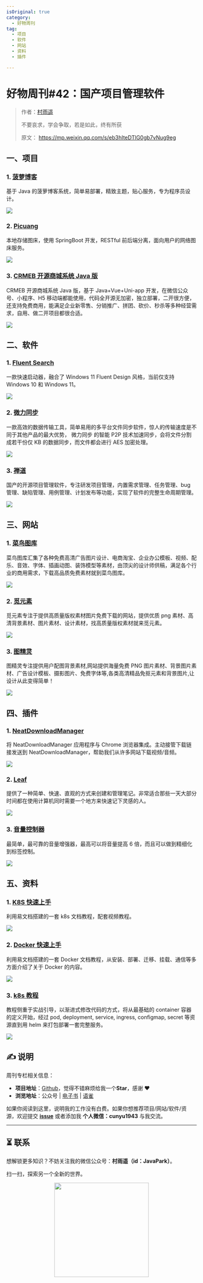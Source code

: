 ```yaml
---
isOriginal: true
category:
  - 好物周刊
tag:
  - 项目
  - 软件
  - 网站
  - 资料
  - 插件

---
```


# 好物周刊#42：国产项目管理软件

> 作者：[村雨遥](https://github.com/cunyu1943)
> 
> 不要哀求，学会争取，若是如此，终有所获
> 
> 原文：
https://mp.weixin.qq.com/s/eb3hIteDTlG0gb7vNug9eg



## 一、项目

### 1. [菠萝博客](https://github.com/adlered/bolo-solo)

基于 Java 的菠萝博客系统，简单易部署，精致主题，贴心服务，专为程序员设计。

![](assets/0127-0202/1705491918451.webp)

### 2. [Picuang](https://github.com/adlered/Picuang)

本地存储图床，使用 SpringBoot 开发，RESTful 前后端分离，面向用户的网络图床服务。

![](assets/0127-0202/1705491966874.webp)

### 3. [CRMEB 开源商城系统 Java 版](https://gitee.com/ZhongBangKeJi/crmeb_java)

CRMEB 开源商城系统 Java 版，基于 Java+Vue+Uni-app 开发，在微信公众号、小程序、H5 移动端都能使用，代码全开源无加密，独立部署，二开很方便，还支持免费商用，能满足企业新零售、分销推广、拼团、砍价、秒杀等多种经营需求，自用、做二开项目都很合适。

![](assets/0127-0202/1705492056083.webp)

## 二、软件

### 1. [Fluent Search](https://fluentsearch.net/)

一款快速启动器，融合了 Windows 11 Fluent Design 风格，当前仅支持 Windows 10 和 Windows 11。

![](assets/0127-0202/image-20240108081722437.webp)

### 2. [微力同步](https://www.verysync.com/)

一款高效的数据传输工具，简单易用的多平台文件同步软件，惊人的传输速度是不同于其他产品的最大优势， 微力同步 的智能 P2P 技术加速同步，会将文件分割成若干份仅 KB 的数据同步，而文件都会进行 AES 加密处理。

![](assets/0127-0202/1704709528680.webp)

### 3. [禅道](https://www.zentao.net/)

国产的开源项目管理软件，专注研发项目管理，内置需求管理、任务管理、bug 管理、缺陷管理、用例管理、计划发布等功能，实现了软件的完整生命周期管理。

![](assets/0127-0202/1704709657035.webp)

## 三、网站

### 1. [菜鸟图库](https://www.sucai999.com/)

菜鸟图库汇集了各种免费高清广告图片设计、电商淘宝、企业办公模板、视频、配乐、音效、字体、插画动图、装饰模型等素材，由顶尖的设计师供稿，满足各个行业的商用需求，下载高品质免费素材就到菜鸟图库。

![](assets/0127-0202/1704709704174.webp)

### 2. [觅元素](https://www.51yuansu.com/)

觅元素专注于提供高质量版权素材图片免费下载的网站，提供优质 png 素材、高清背景素材、图片素材、设计素材，找高质量版权素材就来觅元素。

![](assets/0127-0202/1704709747360.webp)

### 3. [图精灵](https://616pic.com/)

图精灵专注提供用户配图背景素材,网站提供海量免费 PNG 图片素材、背景图片素材、广告设计模板、摄影图片、免费字体等,各类高清精品免抠元素和背景图片,让设计从此变得简单！

![](assets/0127-0202/1704709803622.webp)

## 四、插件

### 1. [NeatDownloadManager](https://chromewebstore.google.com/detail/neatdownloadmanager-exten/cpcifbdmkopohnnofedkjghjiclmhdah)

将 NeatDownloadManager 应用程序与 Chrome 浏览器集成。主动接管下载链接发送到 NeatDownloadManager，帮助我们从许多网站下载视频/音频。

![](assets/0127-0202/1705715412458.webp)

### 2. [Leaf](https://chromewebstore.google.com/detail/fobdcbnndmloacbikchffcpjinbkadei)

提供了一种简单、快速、直观的方式来创建和管理笔记。非常适合那些一天大部分时间都在使用计算机同时需要一个地方来快速记下灵感的人。

![](assets/0127-0202/1705715698136.webp)

### 3. [音量控制器](https://chromewebstore.google.com/detail/volume-master-音量控制器/jghecgabfgfdldnmbfkhmffcabddioke)

最简单，最可靠的音量增强器，最高可以将音量提高 6 倍，而且可以做到精细化到标签控制。

![](assets/0127-0202/1705715901785.webp)

## 五、资料

### 1. [K8S 快速上手](https://k8s.easydoc.net/)

利用易文档搭建的一套 k8s 文档教程，配套视频教程。

![](assets/0127-0202/1705400562386.webp)

### 2. [Docker 快速上手](https://docker.easydoc.net/)

利用易文档搭建的一套 Docker 文档教程，从安装、部署、迁移、挂载、通信等多方面介绍了关于 Docker 的内容。

![](assets/0127-0202/1705400526824.webp)

### 3. [k8s 教程](https://github.com/guangzhengli/k8s-tutorials)

教程侧重于实战引导，以渐进式修改代码的方式，将从最基础的 container 容器的定义开始，经过 pod, deployment, service, ingress, configmap, secret 等资源直到用 helm 来打包部署一套完整服务。

![](assets/0127-0202/1705400778312.webp)

## ✍️ 说明

周刊专栏相关信息：

- **项目地址**：[Github](https://github.com/cunyu1943/weekly)，觉得不错麻烦给我一个**Star**，感谢 ❤️
- **浏览地址**：公众号 | [电子书](https://cunyu1943.github.io/weekly) | [语雀](https://yuque.com/cunyu1943/weekly)

如果你阅读到这里，说明我的工作没有白费。如果你想推荐项目/网站/软件/资源，欢迎提交 **[issue](https://github.com/cunyu1943/weekly/issues)** 或者添加我 **个人微信：cunyu1943** 与我交流。

---

## ⏳ 联系

想解锁更多知识？不妨关注我的微信公众号：**村雨遥（id：JavaPark）**。

扫一扫，探索另一个全新的世界。

<center>
<img src="/contact/contact.png" width="250">
</center>


